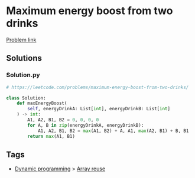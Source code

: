 # Maximum energy boost from two drinks

[Problem link](https://leetcode.com/problems/maximum-energy-boost-from-two-drinks/)

## Solutions


### Solution.py
```py
# https://leetcode.com/problems/maximum-energy-boost-from-two-drinks/

class Solution:
    def maxEnergyBoost(
        self, energyDrinkA: List[int], energyDrinkB: List[int]
    ) -> int:
        A1, A2, B1, B2 = 0, 0, 0, 0
        for A, B in zip(energyDrinkA, energyDrinkB):
            A1, A2, B1, B2 = max(A1, B2) + A, A1, max(A2, B1) + B, B1
        return max(A1, B1)
```
## Tags

* [Dynamic programming](/Collections/dynamic-programming.md#dynamic-programming) > [Array reuse](/Collections/dynamic-programming.md#array-reuse)
